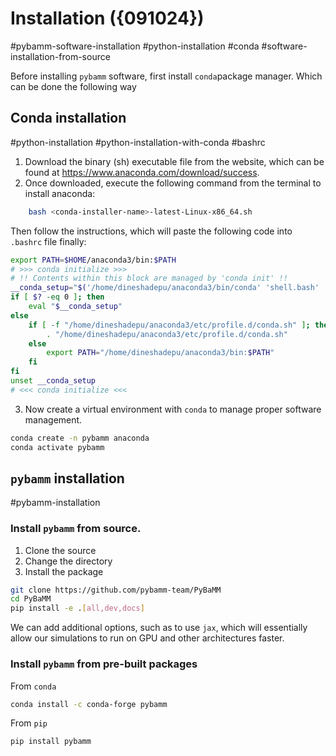 
# Installation ({091024})
#pybamm-software-installation #python-installation #conda #software-installation-from-source 

Before installing `pybamm` software, first install `conda`package manager. Which can be done the following way

## Conda installation
#python-installation #python-installation-with-conda #bashrc 

1. Download the binary (sh) executable file from the website, which can be found at https://www.anaconda.com/download/success. 
2. Once downloaded, execute the following command from the terminal to install anaconda:
```bash
	bash <conda-installer-name>-latest-Linux-x86_64.sh
```

Then follow the instructions, which will paste the following code into `.bashrc` file finally:

```sh
export PATH=$HOME/anaconda3/bin:$PATH
# >>> conda initialize >>>
# !! Contents within this block are managed by 'conda init' !!
__conda_setup="$('/home/dineshadepu/anaconda3/bin/conda' 'shell.bash' 'hook' 2> /dev/null)"
if [ $? -eq 0 ]; then
    eval "$__conda_setup"
else
    if [ -f "/home/dineshadepu/anaconda3/etc/profile.d/conda.sh" ]; then
        . "/home/dineshadepu/anaconda3/etc/profile.d/conda.sh"
    else
        export PATH="/home/dineshadepu/anaconda3/bin:$PATH"
    fi
fi
unset __conda_setup
# <<< conda initialize <<<
```

3. Now create a virtual environment with `conda` to manage proper software management. 
```sh
conda create -n pybamm anaconda
conda activate pybamm
```

## `pybamm` installation
#pybamm-installation 

### Install `pybamm` from source. 

1. Clone the source
2. Change the directory
3. Install the package
```sh
git clone https://github.com/pybamm-team/PyBaMM
cd PyBaMM
pip install -e .[all,dev,docs]
```
We can add additional options, such as to use `jax`, which will essentially allow our simulations to run on GPU and other architectures faster.

### Install `pybamm` from pre-built packages

From `conda`
```sh
conda install -c conda-forge pybamm
```
From `pip`
```sh
pip install pybamm
```











